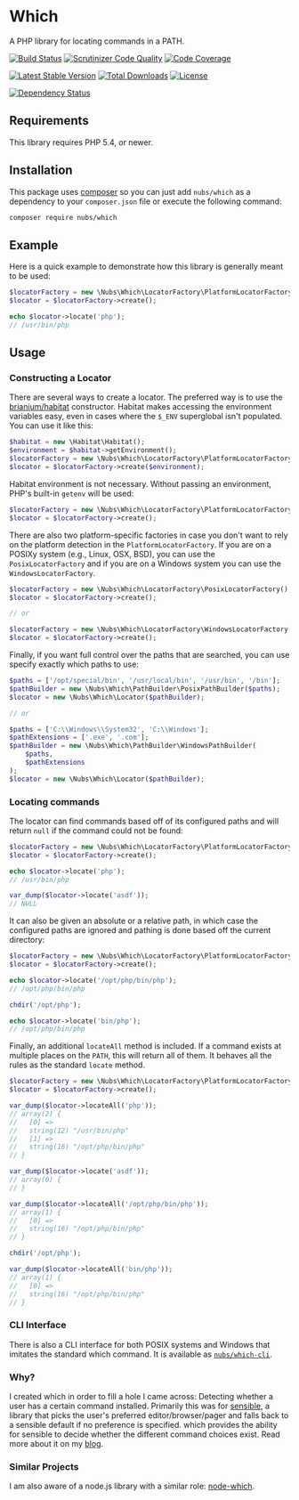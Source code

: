 # Which
A PHP library for locating commands in a PATH.

[![Build Status](http://img.shields.io/travis/nubs/which.svg?style=flat)](https://travis-ci.org/nubs/which)
[![Scrutinizer Code Quality](http://img.shields.io/scrutinizer/g/nubs/which.svg?style=flat)](https://scrutinizer-ci.com/g/nubs/which/)
[![Code Coverage](http://img.shields.io/coveralls/nubs/which.svg?style=flat)](https://coveralls.io/r/nubs/which)

[![Latest Stable Version](http://img.shields.io/packagist/v/nubs/which.svg?style=flat)](https://packagist.org/packages/nubs/which)
[![Total Downloads](http://img.shields.io/packagist/dt/nubs/which.svg?style=flat)](https://packagist.org/packages/nubs/which)
[![License](http://img.shields.io/packagist/l/nubs/which.svg?style=flat)](https://packagist.org/packages/nubs/which)

[![Dependency Status](https://www.versioneye.com/user/projects/53a01f7b83add749a300001e/badge.svg?style=flat)](https://www.versioneye.com/user/projects/53a01f7b83add749a300001e)

## Requirements
This library requires PHP 5.4, or newer.

## Installation
This package uses [composer](https://getcomposer.org) so you can just add
`nubs/which` as a dependency to your `composer.json` file or execute the
following command:

```bash
composer require nubs/which
```

## Example
Here is a quick example to demonstrate how this library is generally meant to
be used:
```php
$locatorFactory = new \Nubs\Which\LocatorFactory\PlatformLocatorFactory();
$locator = $locatorFactory->create();

echo $locator->locate('php');
// /usr/bin/php
```

## Usage

### Constructing a Locator
There are several ways to create a locator.  The preferred way is to use the
[brianium/habitat](https://github.com/brianium/habitat) constructor.  Habitat
makes accessing the environment variables easy, even in cases where the `$_ENV`
superglobal isn't populated.  You can use it like this:
```php
$habitat = new \Habitat\Habitat();
$environment = $habitat->getEnvironment();
$locatorFactory = new \Nubs\Which\LocatorFactory\PlatformLocatorFactory();
$locator = $locatorFactory->create($environment);
```

Habitat environment is not necessary.  Without passing an environment, PHP's
built-in `getenv` will be used:
```php
$locatorFactory = new \Nubs\Which\LocatorFactory\PlatformLocatorFactory();
$locator = $locatorFactory->create();
```

There are also two platform-specific factories in case you don't want to rely
on the platform detection in the `PlatformLocatorFactory`.  If you are on a
POSIXy system (e.g., Linux, OSX, BSD), you can use the `PosixLocatorFactory`
and if you are on a Windows system you can use the `WindowsLocatorFactory`.
```php
$locatorFactory = new \Nubs\Which\LocatorFactory\PosixLocatorFactory();
$locator = $locatorFactory->create();

// or

$locatorFactory = new \Nubs\Which\LocatorFactory\WindowsLocatorFactory();
$locator = $locatorFactory->create();
```

Finally, if you want full control over the paths that are searched, you can use
specify exactly which paths to use:
```php
$paths = ['/opt/special/bin', '/usr/local/bin', '/usr/bin', '/bin'];
$pathBuilder = new \Nubs\Which\PathBuilder\PosixPathBuilder($paths);
$locator = new \Nubs\Which\Locator($pathBuilder);

// or

$paths = ['C:\\Windows\\System32', 'C:\\Windows'];
$pathExtensions = ['.exe', '.com'];
$pathBuilder = new \Nubs\Which\PathBuilder\WindowsPathBuilder(
    $paths,
    $pathExtensions
);
$locator = new \Nubs\Which\Locator($pathBuilder);
```

### Locating commands
The locator can find commands based off of its configured paths and will return
`null` if the command could not be found:
```php
$locatorFactory = new \Nubs\Which\LocatorFactory\PlatformLocatorFactory();
$locator = $locatorFactory->create();

echo $locator->locate('php');
// /usr/bin/php

var_dump($locator->locate('asdf'));
// NULL
```

It can also be given an absolute or a relative path, in which case the
configured paths are ignored and pathing is done based off the current
directory:
```php
$locatorFactory = new \Nubs\Which\LocatorFactory\PlatformLocatorFactory();
$locator = $locatorFactory->create();

echo $locator->locate('/opt/php/bin/php');
// /opt/php/bin/php

chdir('/opt/php');

echo $locator->locate('bin/php');
// /opt/php/bin/php
```

Finally, an additional `locateAll` method is included.  If a command exists at
multiple places on the `PATH`, this will return all of them.  It behaves all
the rules as the standard `locate` method.
```php
$locatorFactory = new \Nubs\Which\LocatorFactory\PlatformLocatorFactory();
$locator = $locatorFactory->create();

var_dump($locator->locateAll('php'));
// array(2) {
//   [0] =>
//   string(12) "/usr/bin/php"
//   [1] =>
//   string(16) "/opt/php/bin/php"
// }

var_dump($locator->locate('asdf'));
// array(0) {
// }

var_dump($locator->locateAll('/opt/php/bin/php'));
// array(1) {
//   [0] =>
//   string(16) "/opt/php/bin/php"
// }

chdir('/opt/php');

var_dump($locator->locateAll('bin/php'));
// array(1) {
//   [0] =>
//   string(16) "/opt/php/bin/php"
// }
```

### CLI Interface
There is also a CLI interface for both POSIX systems and Windows that imitates
the standard which command.  It is available as
[`nubs/which-cli`](https://github.com/nubs/which-cli).

### Why?
I created which in order to fill a hole I came across: Detecting whether a user
has a certain command installed.  Primarily this was for
[sensible](https://github.com/nubs/sensible), a library that picks the user's
preferred editor/browser/pager and falls back to a sensible default if no
preference is specified.  which provides the ability for sensible to decide
whether the different command choices exist.  Read more about it on my
[blog](http://www.overthemonkey.com/blog/which-which-is-which).

### Similar Projects
I am also aware of a node.js library with a similar role:
[node-which](https://github.com/isaacs/node-which).
